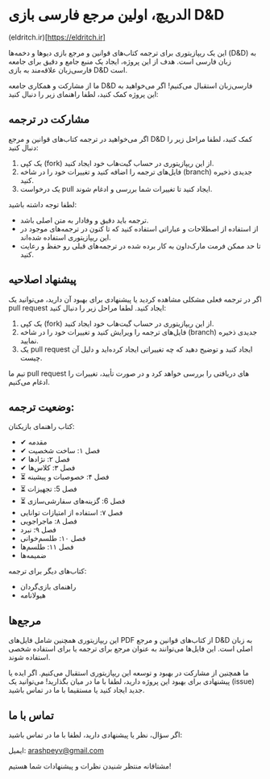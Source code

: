 # الدریچ، اولین مرجع فارسی بازی D&D
(eldritch.ir)[https://eldritch.ir]

این یک ریپازیتوری برای ترجمه کتاب‌های قوانین و مرجع بازی دیو‌ها و دخمه‌ها (D&D) به زبان فارسی است. هدف از این پروژه، ایجاد یک منبع جامع و دقیق برای جامعه فارسی‌زبان علاقه‌مند به بازی D&D است.

ما از مشارکت و همکاری جامعه D&D فارسی‌زبان استقبال می‌کنیم! اگر می‌خواهید به این پروژه کمک کنید، لطفا راهنمای زیر را دنبال کنید:

## مشارکت در ترجمه

اگر می‌خواهید در ترجمه کتاب‌های قوانین و مرجع D&D کمک کنید، لطفا مراحل زیر را دنبال کنید:

1. یک کپی (fork) از این ریپازیتوری در حساب گیت‌هاب خود ایجاد کنید.
2. فایل‌های ترجمه را اضافه کنید و تغییرات خود را در شاخه (branch) جدیدی ذخیره کنید.
3. یک درخواست pull ایجاد کنید تا تغییرات شما بررسی و ادغام شوند.

لطفا توجه داشته باشید: 
- ترجمه باید دقیق و وفادار به متن اصلی باشد.
- از استفاده از اصطلاحات و عباراتی استفاده کنید که تا کنون در ترجمه‌های موجود در این ریپازیتوری استفاده شده‌اند.
- تا حد ممکن فرمت مارک‌داون به کار برده شده در ترجمه‌های قبلی رو حفظ و رعایت کنید. 

## پیشنهاد اصلاحیه

اگر در ترجمه فعلی مشکلی مشاهده کردید یا پیشنهادی برای بهبود آن دارید، می‌توانید یک pull request ایجاد کنید. لطفا مراحل زیر را دنبال کنید:

1. یک کپی (fork) از این ریپازیتوری در حساب گیت‌هاب خود ایجاد کنید.
2. فایل‌های ترجمه را ویرایش کنید و تغییرات خود را در شاخه (branch) جدیدی ذخیره نمایید.
3. یک pull request ایجاد کنید و توضیح دهید که چه تغییراتی ایجاد کرده‌اید و دلیل آن چیست.

تیم ما pull request های دریافتی را بررسی خواهد کرد و در صورت تأیید، تغییرات را ادغام می‌کنیم.

## وضعیت ترجمه:
کتاب راهنمای بازیکنان: 
- ✔ مقدمه
- ✔ فصل ۱: ساخت شخصیت
- ✔ فصل ۲: نژادها
- ✔ فصل ۳: کلاس‌ها
- ⏳ فصل ۴: خصوصیات و پیشینه
- ⏳ فصل 5: تجهیزات
- ⏳ فصل 6: گزینه‌های سفارشی‌سازی
- فصل ۷: استفاده از امتیازات توانایی
- فصل ۸: ماجراجویی
- فصل ۹: نبرد
- فصل ۱۰: طلسم‌خوانی
- فصل ۱۱: طلسم‌ها
- ضمیمه‌ها

کتاب‌های دیگر برای ترجمه:

- راهنمای بازی‌گردان
- هیولانامه

## مرجع‌ها

این ریپازیتوری همچنین شامل فایل‌های PDF از کتاب‌های قوانین و مرجع D&D به زبان اصلی است. این فایل‌ها می‌توانند به عنوان مرجع برای ترجمه یا برای استفاده شخصی استفاده شوند.

ما همچنین از مشارکت در بهبود و توسعه این ریپازیتوری استقبال می‌کنیم. اگر ایده یا پیشنهادی برای بهبود این پروژه دارید، لطفا با ما در میان بگذارید! می‌توانید یک (issue) جدید ایجاد کنید یا مستقیما با ما در تماس باشید.

## تماس با ما

اگر سؤال، نظر یا پیشنهادی دارید، لطفا با ما در تماس باشید:

ایمیل: arashpeyv@gmail.com

 مشتاقانه منتظر شنیدن نظرات و پیشنهادات شما هستیم!
